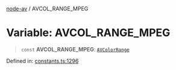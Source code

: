 [node-av](../globals.md) / AVCOL\_RANGE\_MPEG

# Variable: AVCOL\_RANGE\_MPEG

> `const` **AVCOL\_RANGE\_MPEG**: [`AVColorRange`](../type-aliases/AVColorRange.md)

Defined in: [constants.ts:1296](https://github.com/seydx/av/blob/f8631fc881b394300b1479f511d55cf1c370a87f/src/constants/constants.ts#L1296)
